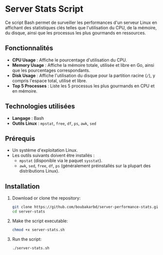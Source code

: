 # Server Stats Script

Ce script Bash permet de surveiller les performances d'un serveur Linux en affichant des statistiques clés telles que l'utilisation du CPU, de la mémoire, du disque, ainsi que les processus les plus gourmands en ressources.

## Fonctionnalités

- **CPU Usage** : Affiche le pourcentage d'utilisation du CPU.
- **Memory Usage** : Affiche la mémoire totale, utilisée et libre en Go, ainsi que les pourcentages correspondants.
- **Disk Usage** : Affiche l'utilisation du disque pour la partition racine (`/`), y compris l'espace total, utilisé et libre.
- **Top 5 Processes** : Liste les 5 processus les plus gourmands en CPU et en mémoire.

## Technologies utilisées

- **Langage** : Bash
- **Outils Linux** : `mpstat`, `free`, `df`, `ps`, `awk`, `sed`

## Prérequis

- Un système d'exploitation Linux.
- Les outils suivants doivent être installés :
  - `mpstat` (disponible via le paquet `sysstat`).
  - `awk`, `sed`, `free`, `df`, `ps` (généralement préinstallés sur la plupart des distributions Linux).


## Installation

1. Download or clone the repository:
   ```bash
   git clone https://github.com/boubakarbd/server-performance-stats.git
   cd server-stats
   ```

2. Make the script executable:
   ```bash
   chmod +x server-stats.sh
   ```

3. Run the script:
   ```bash
   ./server-stats.sh
   ```
```